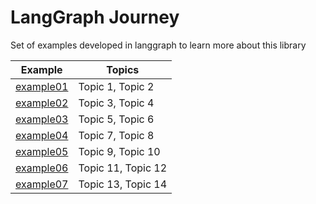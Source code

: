 # LangGraph Journey

Set of examples developed in langgraph to learn more about this library



| Example | Topics |
|---|---|
| [example01](https://github.com/pQbas/langgraph-journey/tree/main/example01) | Topic 1, Topic 2 |
| [example02](https://github.com/pQbas/langgraph-journey/tree/main/example02) | Topic 3, Topic 4 |
| [example03](https://github.com/pQbas/langgraph-journey/tree/main/example03) | Topic 5, Topic 6 |
| [example04](https://github.com/pQbas/langgraph-journey/tree/main/example04) | Topic 7, Topic 8 |
| [example05](https://github.com/pQbas/langgraph-journey/tree/main/example05) | Topic 9, Topic 10 |
| [example06](https://github.com/pQbas/langgraph-journey/tree/main/example06) | Topic 11, Topic 12 |
| [example07](https://github.com/pQbas/langgraph-journey/tree/main/example07) | Topic 13, Topic 14 |

